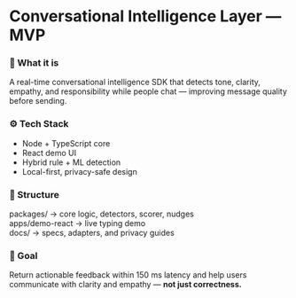 # Conversational Intelligence Layer — MVP

### 🧠 What it is
A real-time conversational intelligence SDK that detects tone, clarity, empathy, and responsibility while people chat — improving message quality before sending.

### ⚙️ Tech Stack
- Node + TypeScript core
- React demo UI
- Hybrid rule + ML detection
- Local-first, privacy-safe design

### 📂 Structure
packages/ → core logic, detectors, scorer, nudges  
apps/demo-react → live typing demo  
docs/ → specs, adapters, and privacy guides  

### 🚀 Goal
Return actionable feedback within 150 ms latency and help users communicate with clarity and empathy — **not just correctness.**
